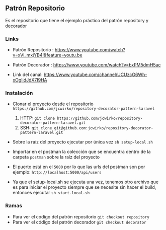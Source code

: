 ## Patrón Repositorio
Es el repositorio que tiene el ejemplo práctico del patrón repository y decorador

### Links 

* Patrón Repositorio : https://www.youtube.com/watch?v=xVl_mxjYB4I&feature=youtu.be

* Patrón Decorador : https://www.youtube.com/watch?v=bxPM5dmH5ac

* Link del canal: https://www.youtube.com/channel/UCUzcO6Wh-xOgIidJdX7I9HA


### Instalación

* Clonar el proyecto desde el repositorio `https://github.com/jcwirko/repository-decorator-pattern-laravel`
    1. HTTP: `git clone https://github.com/jcwirko/repository-decorator-pattern-laravel.git`
    2. SSH:  `git clone git@github.com:jcwirko/repository-decorator-pattern-laravel.git`
* Sobre la raíz del proyecto ejecutar por única vez `sh setup-local.sh`
* Importar en el postman la colección que se encuentra dentro de la carpeta `postman` sobre la raíz del proyecto

* El puerto está en el `5000` por lo que las urls del postman son por ejemplo: `http://localhost:5000/api/users`

* Ya que el setup-local.sh se ejecuta una vez,  tenemos otro archivo que es para iniciar el proyecto siempre que se 
  necesite sin hacer el build, entonces ejecutar `sh start-local.sh`

### Ramas

* Para ver el código del patrón repositorio `git checkout repository`
* Para ver el código del patrón decorador `git checkout decorator`




